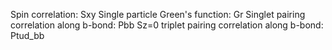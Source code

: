 Spin correlation: Sxy
Single particle Green's function: Gr
Singlet pairing correlation along b-bond: Pbb
Sz=0 triplet pairing correlation along b-bond: Ptud_bb
